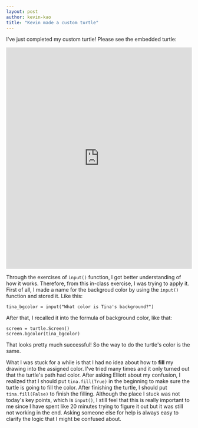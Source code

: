 ```yaml
---
layout: post
author: kevin-kao
title: "Kevin made a custom turtle"
---
```

I've just completed my custom turtle! Please see the embedded turtle:
<iframe src="https://trinket.io/embed/python/c9c62bb948" width="100%" height="600" frameborder="0" marginwidth="0" marginheight="0" allowfullscreen></iframe>


Through the exercises of `input()` function, I got better understanding of how it works. Therefore, from this in-class exercise, 
I was trying to apply it. First of all, I made a name for the backgroud color by using the `input()` function and stored it. 
Like this:
```
tina_bgcolor = input("What color is Tina's background?")
```
After that, I recalled it into the formula of background color, like that:
```
screen = turtle.Screen()
screen.bgcolor(tina_bgcolor)
```
That looks pretty much successful! So the way to do the turtle's color is the same.

What I was stuck for a while is that I had no idea about how to **fill** my drawing into the assigned color.
I've tried many times and it only turned out that the turtle's path had color. After asking Elliott about my confusion, 
I realized that I should put `tina.fill(True)` in the beginning to make sure the turtle is going to fill the color.
After finishing the turtle, I should put `tina.fill(False)` to finish the filling. 
Although the place I stuck was not today's key points, which is `input()`, I still feel that this is really important to me
since I have spent like 20 minutes trying to figure it out but it was still not working in the end. Asking someone else for
help is always easy to clarify the logic that I might be confused about.

